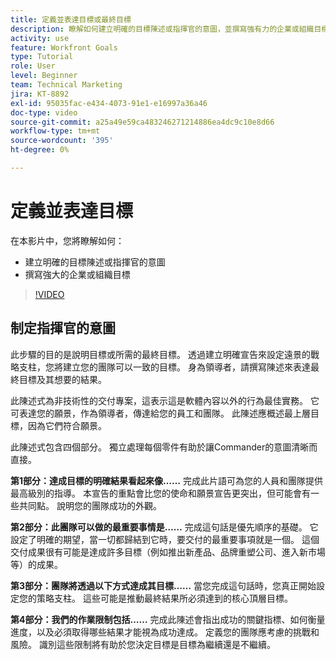 ```yaml
---
title: 定義並表達目標或最終目標
description: 瞭解如何建立明確的目標陳述或指揮官的意圖，並撰寫強有力的企業或組織目標。
activity: use
feature: Workfront Goals
type: Tutorial
role: User
level: Beginner
team: Technical Marketing
jira: KT-8892
exl-id: 95035fac-e434-4073-91e1-e16997a36a46
doc-type: video
source-git-commit: a25a49e59ca483246271214886ea4dc9c10e8d66
workflow-type: tm+mt
source-wordcount: '395'
ht-degree: 0%

---
```


# 定義並表達目標

在本影片中，您將瞭解如何：

* 建立明確的目標陳述或指揮官的意圖
* 撰寫強大的企業或組織目標

>[!VIDEO](https://video.tv.adobe.com/v/335186/?quality=12&learn=on)

<!--
Your turn graphic
-->

## 制定指揮官的意圖

此步驟的目的是說明目標或所需的最終目標。 透過建立明確宣告來設定遠景的戰略支柱，您將建立您的團隊可以一致的目標。 身為領導者，請撰寫陳述來表達最終目標及其想要的結果。

此陳述式為非技術性的交付專案，這表示這是軟體內容以外的行為最佳實務。 它可表達您的願景，作為領導者，傳達給您的員工和團隊。 此陳述應概述最上層目標，因為它們符合願景。

此陳述式包含四個部分。 獨立處理每個零件有助於讓Commander的意圖清晰而直接。

**第1部分：達成目標的明確結果看起來像……**
完成此片語可為您的人員和團隊提供最高級別的指導。 本宣告的重點會比您的使命和願景宣告更突出，但可能會有一些共同點。 說明您的團隊成功的外觀。

**第2部分：此團隊可以做的最重要事情是……**
完成這句話是優先順序的基礎。 它設定了明確的期望，當一切都歸結到它時，要交付的最重要事項就是一個。 這個交付成果很有可能是達成許多目標（例如推出新產品、品牌重塑公司、進入新市場等）的成果。

**第3部分：團隊將透過以下方式達成其目標……**
當您完成這句話時，您真正開始設定您的策略支柱。 這些可能是推動最終結果所必須達到的核心頂層目標。

**第4部分：我們的作業限制包括……**
完成此陳述會指出成功的關鍵指標、如何衡量進度，以及必須取得哪些結果才能視為成功達成。 定義您的團隊應考慮的挑戰和風險。 識別這些限制將有助於您決定目標是目標為繼續還是不繼續。
